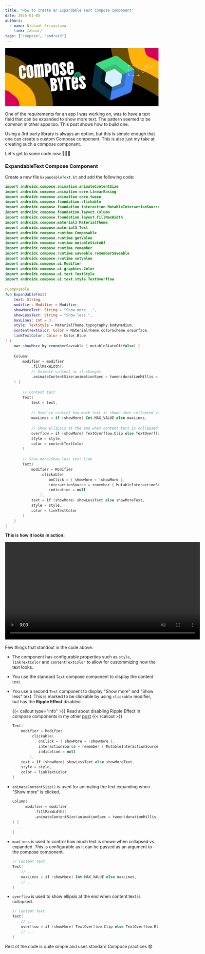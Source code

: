 ```yaml
---
title: "How to create an Expandable Text compose component"
date: 2025-01-05
authors:
  - name: Nishant Srivastava
    link: /about/
tags: ["compose", "android"]
---
```


![Banner](banner.jpg)

<!--Short abstract goes here-->

One of the requirements for an app I was working on, was to have a text field that can be expanded to show more text. The pattern seemed to be common in other apps too. This post shows how to build one.

<!--more-->

Using a 3rd party library is always an option, but this is simple enough that one can create a custom Compose component. This is also just my take at creating such a compose component.

Let's get to some code now 👨🏻‍💻

### ExpandableText Compose Component

Create a new file `ExpandableText.kt` and add the following code:

```kt {filename="ExpandableText.kt"}
import androidx.compose.animation.animateContentSize
import androidx.compose.animation.core.LinearEasing
import androidx.compose.animation.core.tween
import androidx.compose.foundation.clickable
import androidx.compose.foundation.interaction.MutableInteractionSource
import androidx.compose.foundation.layout.Column
import androidx.compose.foundation.layout.fillMaxWidth
import androidx.compose.material3.MaterialTheme
import androidx.compose.material3.Text
import androidx.compose.runtime.Composable
import androidx.compose.runtime.getValue
import androidx.compose.runtime.mutableStateOf
import androidx.compose.runtime.remember
import androidx.compose.runtime.saveable.rememberSaveable
import androidx.compose.runtime.setValue
import androidx.compose.ui.Modifier
import androidx.compose.ui.graphics.Color
import androidx.compose.ui.text.TextStyle
import androidx.compose.ui.text.style.TextOverflow

@Composable
fun ExpandableText(
    text: String,
    modifier: Modifier = Modifier,
    showMoreText: String = "Show more...",
    showLessText: String = "Show less.",
    maxLines: Int = 3,
    style: TextStyle = MaterialTheme.typography.bodyMedium,
    contentTextColor: Color = MaterialTheme.colorScheme.onSurface,
    linkTextColor: Color = Color.Blue
) {
    var showMore by rememberSaveable { mutableStateOf(false) }

    Column(
        modifier = modifier
            .fillMaxWidth()
            // Animate content as it changes
            .animateContentSize(animationSpec = tween(durationMillis = 150, easing = LinearEasing))
    ) {

        // Content text
        Text(
            text = text,

            // Used to control how much text is shown when collapsed vs expanded
            maxLines = if (showMore) Int.MAX_VALUE else maxLines,

            // Show ellipsis at the end when content text is collapsed
            overflow = if (showMore) TextOverflow.Clip else TextOverflow.Ellipsis,
            style = style,
            color = contentTextColor
        )

        // Show more/Show less text link
        Text(
            modifier = Modifier
                .clickable(
                    onClick = { showMore = !showMore },
                    interactionSource = remember { MutableInteractionSource() },
                    indication = null
                ),
            text = if (showMore) showLessText else showMoreText,
            style = style,
            color = linkTextColor
        )
    }
}
```

**This is how it looks in action:**

<video controls autoplay muted width=640 src="expandable_text_preview.webm"></video>

Few things that standout in the code above:

- The component has configurable properties such as `style`, `linkTextColor` and `contentTextColor` to allow for custommizing how the text looks.

- You use the standard `Text` compose component to display the content text.

- You use a second `Text` component to display "Show more" and "Show less" text. This is marked to be clickable by using `clickable` modifier, but has the **Ripple Effect** disabled.

  {{< callout type="info" >}}
  Read about disabling Ripple Effect in compose components in my other [post](../removing-ripple-effect-from-clickable-components/)
  {{< /callout >}}

  ```kt {hl_lines=[3,4,5,6,7]}
  Text(
      modifier = Modifier
          .clickable(
              onClick = { showMore = !showMore },
              interactionSource = remember { MutableInteractionSource() },
              indication = null
          ),
      text = if (showMore) showLessText else showMoreText,
      style = style,
      color = linkTextColor
  )
  ```

- `animateContentSize()` is used for animating the text expanding when "Show more" is clicked.

  ```kt {hl_lines=[4]}
  Column(
        modifier = modifier
            .fillMaxWidth()
            .animateContentSize(animationSpec = tween(durationMillis = 150, easing = LinearEasing))
  ) {
    ...
  }
  ```

- `maxLines` is used to control how much text is shown when collapsed vs expanded. This is configurable as it can be passed as an argument to the compose component.

  ```kt {hl_lines=[4]}
  // Content text
  Text(
      // ..
      maxLines = if (showMore) Int.MAX_VALUE else maxLines,
      // ..
  )
  ```

- `overflow` is used to show ellipsis at the end when content text is collapsed.

  ```kt {hl_lines=[4]}
  // Content text
  Text(
      // ...
      overflow = if (showMore) TextOverflow.Clip else TextOverflow.Ellipsis,
      // ...
  )

  ```

Rest of the code is quite simple and uses standard Compose practices 😎
